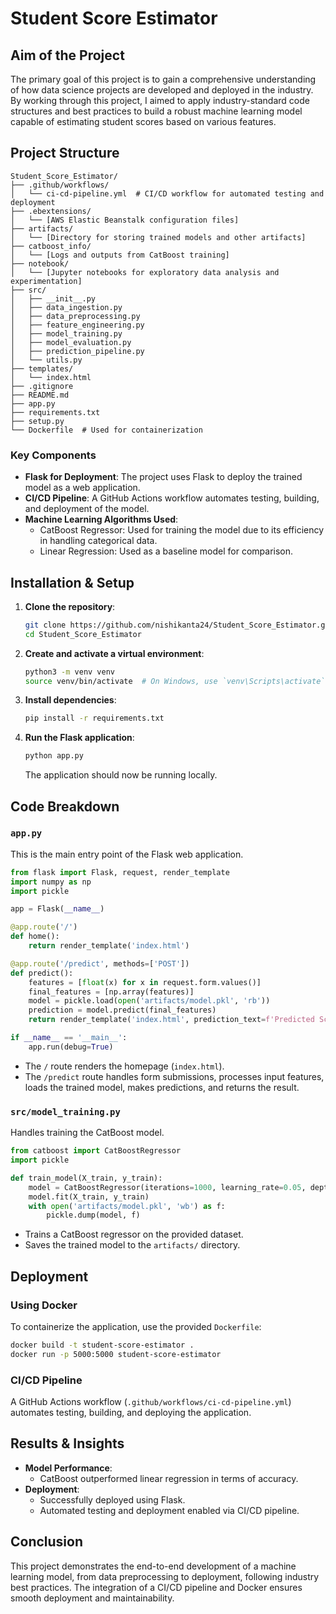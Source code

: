# Student Score Estimator

## Aim of the Project

The primary goal of this project is to gain a comprehensive understanding of how data science projects are developed and deployed in the industry. By working through this project, I aimed to apply industry-standard code structures and best practices to build a robust machine learning model capable of estimating student scores based on various features.

## Project Structure

```
Student_Score_Estimator/
├── .github/workflows/
│   └── ci-cd-pipeline.yml  # CI/CD workflow for automated testing and deployment
├── .ebextensions/
│   └── [AWS Elastic Beanstalk configuration files]
├── artifacts/
│   └── [Directory for storing trained models and other artifacts]
├── catboost_info/
│   └── [Logs and outputs from CatBoost training]
├── notebook/
│   └── [Jupyter notebooks for exploratory data analysis and experimentation]
├── src/
│   ├── __init__.py
│   ├── data_ingestion.py
│   ├── data_preprocessing.py
│   ├── feature_engineering.py
│   ├── model_training.py
│   ├── model_evaluation.py
│   ├── prediction_pipeline.py
│   └── utils.py
├── templates/
│   └── index.html
├── .gitignore
├── README.md
├── app.py
├── requirements.txt
├── setup.py
└── Dockerfile  # Used for containerization
```

### Key Components
- **Flask for Deployment**: The project uses Flask to deploy the trained model as a web application.
- **CI/CD Pipeline**: A GitHub Actions workflow automates testing, building, and deployment of the model.
- **Machine Learning Algorithms Used**:
  - CatBoost Regressor: Used for training the model due to its efficiency in handling categorical data.
  - Linear Regression: Used as a baseline model for comparison.

## Installation & Setup

1. **Clone the repository**:
   ```bash
   git clone https://github.com/nishikanta24/Student_Score_Estimator.git
   cd Student_Score_Estimator
   ```

2. **Create and activate a virtual environment**:
   ```bash
   python3 -m venv venv
   source venv/bin/activate  # On Windows, use `venv\Scripts\activate`
   ```

3. **Install dependencies**:
   ```bash
   pip install -r requirements.txt
   ```

4. **Run the Flask application**:
   ```bash
   python app.py
   ```
   The application should now be running locally.

## Code Breakdown

### `app.py`
This is the main entry point of the Flask web application.
```python
from flask import Flask, request, render_template
import numpy as np
import pickle

app = Flask(__name__)

@app.route('/')
def home():
    return render_template('index.html')

@app.route('/predict', methods=['POST'])
def predict():
    features = [float(x) for x in request.form.values()]
    final_features = [np.array(features)]
    model = pickle.load(open('artifacts/model.pkl', 'rb'))
    prediction = model.predict(final_features)
    return render_template('index.html', prediction_text=f'Predicted Score: {prediction[0]:.2f}')

if __name__ == '__main__':
    app.run(debug=True)
```
- The `/` route renders the homepage (`index.html`).
- The `/predict` route handles form submissions, processes input features, loads the trained model, makes predictions, and returns the result.

### `src/model_training.py`
Handles training the CatBoost model.
```python
from catboost import CatBoostRegressor
import pickle

def train_model(X_train, y_train):
    model = CatBoostRegressor(iterations=1000, learning_rate=0.05, depth=6, verbose=200)
    model.fit(X_train, y_train)
    with open('artifacts/model.pkl', 'wb') as f:
        pickle.dump(model, f)
```
- Trains a CatBoost regressor on the provided dataset.
- Saves the trained model to the `artifacts/` directory.

## Deployment

### **Using Docker**
To containerize the application, use the provided `Dockerfile`:
```bash
docker build -t student-score-estimator .
docker run -p 5000:5000 student-score-estimator
```

### **CI/CD Pipeline**
A GitHub Actions workflow (`.github/workflows/ci-cd-pipeline.yml`) automates testing, building, and deploying the application.

## Results & Insights
- **Model Performance**:
  - CatBoost outperformed linear regression in terms of accuracy.
- **Deployment**:
  - Successfully deployed using Flask.
  - Automated testing and deployment enabled via CI/CD pipeline.

## Conclusion
This project demonstrates the end-to-end development of a machine learning model, from data preprocessing to deployment, following industry best practices. The integration of a CI/CD pipeline and Docker ensures smooth deployment and maintainability.


